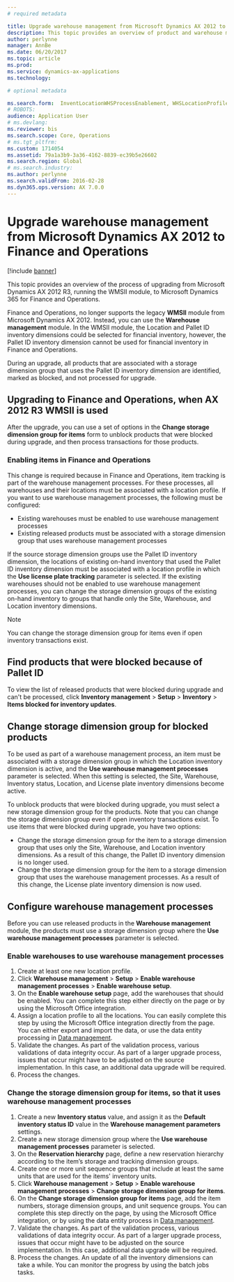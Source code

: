 ```yaml
---
# required metadata

title: Upgrade warehouse management from Microsoft Dynamics AX 2012 to Finance and Operations 
description: This topic provides an overview of product and warehouse management migration options.
author: perlynne
manager: AnnBe
ms.date: 06/20/2017
ms.topic: article
ms.prod: 
ms.service: dynamics-ax-applications
ms.technology: 

# optional metadata

ms.search.form:  InventLocationWHSProcessEnablement, WHSLocationProfile, InventTableStorageDimensionGroupChange, InventUpdateBlockedItem, WHSParameters, WHSReservationHierarchy, WHSUOMSeqGroupTable
# ROBOTS: 
audience: Application User
# ms.devlang: 
ms.reviewer: bis
ms.search.scope: Core, Operations
# ms.tgt_pltfrm: 
ms.custom: 1714054
ms.assetid: 79a1a3b9-3a36-4162-8839-ec39b5e26602
ms.search.region: Global
# ms.search.industry: 
ms.author: perlynne
ms.search.validFrom: 2016-02-28
ms.dyn365.ops.version: AX 7.0.0
---
```


# Upgrade warehouse management from Microsoft Dynamics AX 2012 to Finance and Operations

[!include [banner](../includes/banner.md)]

This topic provides an overview of the process of upgrading from Microsoft Dynamics AX 2012 R3, running the WMSII module, to Microsoft Dynamics 365 for Finance and Operations.

Finance and Operations, no longer supports the legacy **WMSII** module from Microsoft Dynamics AX 2012. Instead, you can use the **Warehouse management** module. In the WMSII module, the Location and Pallet ID inventory dimensions could be selected for financial inventory, however, the Pallet ID inventory dimension cannot be used for financial inventory in Finance and Operations.

During an upgrade, all products that are associated with a storage dimension group that uses the Pallet ID inventory dimension are identified, marked as blocked, and not processed for upgrade.

## Upgrading to Finance and Operations, when AX 2012 R3 WMSII is used
After the upgrade, you can use a set of options in the **Change storage dimension group for items** form to unblock products that were blocked during upgrade, and then process transactions for those products.

### Enabling items in Finance and Operations
This change is required because in Finance and Operations, item tracking is part of the warehouse management processes. For these processes, all warehouses and their locations must be associated with a location profile. If you want to use warehouse management processes, the following must be configured:
-   Existing warehouses must be enabled to use warehouse management processes 
-   Existing released products must be associated with a storage dimension group that uses warehouse management processes 

If the source storage dimension groups use the Pallet ID inventory dimension, the locations of existing on-hand inventory that used the Pallet ID inventory dimension must be associated with a location profile in which the **Use license plate tracking** parameter is selected. If the existing warehouses should not be enabled to use warehouse management processes, you can change the storage dimension groups of the existing on-hand inventory to groups that handle only the Site, Warehouse, and Location inventory dimensions. 

> [!NOTE] 
>  You can change the storage dimension group for items even if open inventory transactions exist.

## Find products that were blocked because of Pallet ID
To view the list of released products that were blocked during upgrade and can't be processed, click **Inventory management** &gt; **Setup** &gt; **Inventory** &gt; **Items blocked for inventory updates**.

## Change storage dimension group for blocked products 
 
To be used as part of a warehouse management process, an item must be associated with a storage dimension group in which the Location inventory dimension is active, and the **Use warehouse management processes** parameter is selected. When this setting is selected, the Site, Warehouse, Inventory status, Location, and License plate inventory dimensions become active.

To unblock products that were blocked during upgrade, you must select a new storage dimension group for the products. Note that you can change the storage dimension group even if open inventory transactions exist. To use items that were blocked during upgrade, you have two options:

-   Change the storage dimension group for the item to a storage dimension group that uses only the Site, Warehouse, and Location inventory dimensions. As a result of this change, the Pallet ID inventory dimension is no longer used.
-   Change the storage dimension group for the item to a storage dimension group that uses the warehouse management processes. As a result of this change, the License plate inventory dimension is now used.

## Configure warehouse management processes
Before you can use released products in the **Warehouse management** module, the products must use a storage dimension group where the **Use warehouse management processes** parameter is selected.

### Enable warehouses to use warehouse management processes

1.  Create at least one new location profile.
2.  Click **Warehouse management** &gt; **Setup** &gt; **Enable warehouse management processes** &gt; **Enable warehouse setup**.
3.  On the **Enable warehouse setup** page, add the warehouses that should be enabled. You can complete this step either directly on the page or by using the Microsoft Office integration.
4.  Assign a location profile to all the locations. You can easily complete this step by using the Microsoft Office integration directly from the page. You can either export and import the data, or use the data entity processing in [Data management](../../dev-itpro/data-entities/data-entities.md).
5.  Validate the changes. As part of the validation process, various validations of data integrity occur. As part of a larger upgrade process, issues that occur might have to be adjusted on the source implementation. In this case, an additional data upgrade will be required.
6.  Process the changes.

### Change the storage dimension group for items, so that it uses warehouse management processes

1.  Create a new **Inventory status** value, and assign it as the **Default inventory status ID** value in the **Warehouse management parameters** settings.
2.  Create a new storage dimension group where the **Use warehouse management processes** parameter is selected.
3.  On the **Reservation hierarchy** page, define a new reservation hierarchy according to the item’s storage and tracking dimension groups.
4.  Create one or more unit sequence groups that include at least the same units that are used for the items' inventory units.
5.  Click **Warehouse management** &gt; **Setup** &gt; **Enable warehouse management processes** &gt; **Change storage dimension group for items**.
6.  On the **Change storage dimension group for items** page, add the item numbers, storage dimension groups, and unit sequence groups. You can complete this step directly on the page, by using the Microsoft Office integration, or by using the data entity process in [Data management](../../dev-itpro/data-entities/data-entities.md).
7.  Validate the changes. As part of the validation process, various validations of data integrity occur. As part of a larger upgrade process, issues that occur might have to be adjusted on the source implementation. In this case, additional data upgrade will be required.
8.  Process the changes. An update of all the inventory dimensions can take a while. You can monitor the progress by using the batch jobs tasks.
